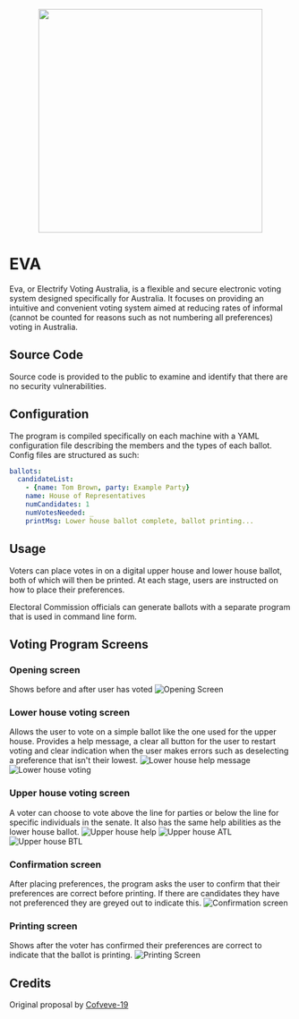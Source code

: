 <p align="center">
  <img width="400" height="400" src="https://i.imgur.com/yU7Gy0B.png">
</p>

# EVA
Eva, or Electrify Voting Australia, is a flexible and secure electronic voting system designed specifically for Australia. It focuses on providing an intuitive and convenient voting system aimed at reducing rates of informal (cannot be counted for reasons such as not numbering all preferences) voting in Australia.

## Source Code
Source code is provided to the public to examine and identify that there are no security vulnerabilities.

## Configuration
The program is compiled specifically on each machine with a YAML configuration file describing the members and the types of each ballot. Config files are structured as such:
```yaml
ballots:
  candidateList:
    - {name: Tom Brown, party: Example Party}
    name: House of Representatives
    numCandidates: 1
    numVotesNeeded: _
    printMsg: Lower house ballot complete, ballot printing...
```

## Usage

Voters can place votes in on a digital upper house and lower house ballot, both of which will then be printed. At each stage, users are instructed on how to place their preferences. 

Electoral Commission officials can generate ballots with a separate program that is used in command line form.


## Voting Program Screens
### Opening screen 
Shows before and after user has voted 
![Opening Screen](https://i.imgur.com/BHmmp0u.png)

### Lower house voting screen
Allows the user to vote on a simple ballot like the one used for the upper house. Provides a help message, a clear all button for the user to restart voting and clear indication when the user makes errors such as deselecting a preference that isn't their lowest.
![Lower house help message](https://i.imgur.com/Q5oSSiq.png)
![Lower house voting](https://i.imgur.com/OIKM3jq.png)

### Upper house voting screen
A voter can choose to vote above the line for parties or below the line for specific individuals in the senate. It also has the same help abilities as the lower house ballot.
![Upper house help](https://i.imgur.com/ovZgC5J.png)
![Upper house ATL](https://i.imgur.com/DSUZFDl.png)
![Upper house BTL](https://i.imgur.com/jA5Qp4j.png)

### Confirmation screen
After placing preferences, the program asks the user to confirm that their preferences are correct before printing. If there are candidates they have not preferenced they are greyed out to indicate this.
![Confirmation screen](https://i.imgur.com/MzelUCl.png)

### Printing screen
Shows after the voter has confirmed their preferences are correct to indicate that the ballot is printing.
![Printing Screen](https://i.imgur.com/Ltmxnql.png)

## Credits
Original proposal by [Cofveve-19](https://www.youtube.com/watch?v=gg6glENUHLQ&feature=emb_title&ab_channel=JamesDearlove)
